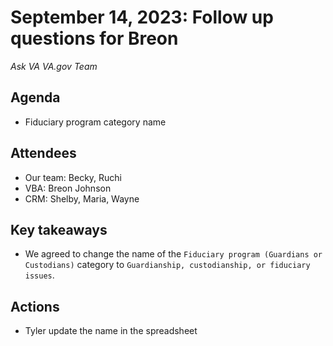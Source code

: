 # September 14, 2023: Follow up questions for Breon

*Ask VA VA.gov Team*

## Agenda

- Fiduciary program category name

## Attendees

- Our team: Becky, Ruchi
- VBA: Breon Johnson
- CRM: Shelby, Maria, Wayne

## Key takeaways

- We agreed to change the name of the `Fiduciary program (Guardians or Custodians)` category to `Guardianship, custodianship, or fiduciary issues`.

## Actions

- Tyler update the name in the spreadsheet
